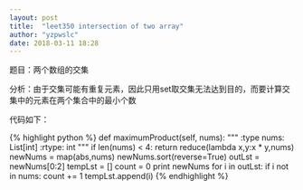 ```yaml
---
layout: post
title:  "leet350 intersection of two array"
author: "yzpwslc"
date: 2018-03-11 18:28
---
```


<p>题目：两个数组的交集</p>
<p>分析：由于交集可能有重复元素，因此只用set取交集无法达到目的，而要计算交集中的元素在两个集合中的最小个数</p>
<p>代码如下：</p>
{% highlight python %}
    def maximumProduct(self, nums):
        """
        :type nums: List[int]
        :rtype: int
        """
        if len(nums) < 4:
            return reduce(lambda x,y:x * y,nums)
        newNums = map(abs,nums)
        newNums.sort(reverse=True)
        outLst = newNums[0:2]
        tempLst = []
        count = 0
        print newNums
        for i in outLst:
            if i not in nums:
                count += 1
                tempLst.append(i)
{% endhighlight %}
